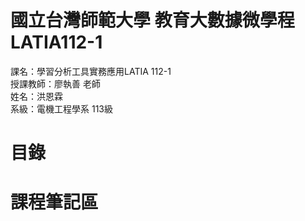 # 國立台灣師範大學 教育大數據微學程 LATIA112-1

課名：學習分析工具實務應用LATIA 112-1  
授課教師：廖執善 老師  
姓名：洪恩霖  
系級：電機工程學系 113級  
# 目錄
# 課程筆記區
